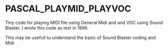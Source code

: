 # PASCAL_PLAYMID_PLAYVOC

Tiny code for playing MIDI file using General Midi and and VOC using Sound Blaster.
I wrote this code as test in 1996.

This may be usefull tu understand the basic of Sound Blaster coding and Midi 
